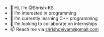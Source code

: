 - 👋 Hi, I’m @Shrish-KS
- 👀 I’m interested in programming
- 🌱 I’m currently learning C++ programming
- 💞️ I’m looking to collaborate on internships
- 📫 Reach me via shrishdeivam@gmail.com

<!---
Shrish-KS/Shrish-KS is a ✨ special ✨ repository because its `README.md` (this file) appears on your GitHub profile.
You can click the Preview link to take a look at your changes.
--->

